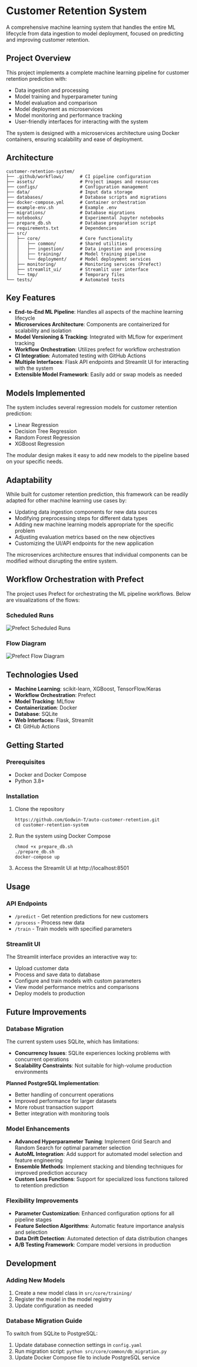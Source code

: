 # Customer Retention System

A comprehensive machine learning system that handles the entire ML lifecycle from data ingestion to model deployment, focused on predicting and improving customer retention.

## Project Overview

This project implements a complete machine learning pipeline for customer retention prediction with:

- Data ingestion and processing
- Model training and hyperparameter tuning
- Model evaluation and comparison
- Model deployment as microservices
- Model monitoring and performance tracking
- User-friendly interfaces for interacting with the system

The system is designed with a microservices architecture using Docker containers, ensuring scalability and ease of deployment.

## Architecture

```
customer-retention-system/
├── .github/workflows/      # CI pipeline configuration
├── assets/                 # Project images and resources
├── configs/                # Configuration management
├── data/                   # Input data storage
├── databases/              # Database scripts and migrations
├── docker-compose.yml      # Container orchestration
├── example-env.sh          # Example .env
├── migrations/             # Database migrations
├── notebooks/              # Experimental Jupyter notebooks
├── prepare_db.sh           # Database preparation script
├── requirements.txt        # Dependencies
├── src/
│   ├── core/               # Core functionality
│   │   ├── common/         # Shared utilities
│   │   ├── ingestion/      # Data ingestion and processing
│   │   ├── training/       # Model training pipeline
│   │   └── deployment/     # Model deployment services
│   ├── monitoring/         # Monitoring services (Prefect)
│   ├── streamlit_ui/       # Streamlit user interface
│   └── tmp/                # Temporary files
└── tests/                  # Automated tests
```

## Key Features

- **End-to-End ML Pipeline**: Handles all aspects of the machine learning lifecycle
- **Microservices Architecture**: Components are containerized for scalability and isolation
- **Model Versioning & Tracking**: Integrated with MLflow for experiment tracking
- **Workflow Orchestration**: Utilizes prefect for workflow orchestration
- **CI Integration**: Automated testing with GitHub Actions
- **Multiple Interfaces**: Flask API endpoints and Streamlit UI for interacting with the system
- **Extensible Model Framework**: Easily add or swap models as needed

## Models Implemented

The system includes several regression models for customer retention prediction:
- Linear Regression
- Decision Tree Regression
- Random Forest Regression
- XGBoost Regression

The modular design makes it easy to add new models to the pipeline based on your specific needs.

## Adaptability

While built for customer retention prediction, this framework can be readily adapted for other machine learning use cases by:
- Updating data ingestion components for new data sources
- Modifying preprocessing steps for different data types
- Adding new machine learning models appropriate for the specific problem
- Adjusting evaluation metrics based on the new objectives
- Customizing the UI/API endpoints for the new application

The microservices architecture ensures that individual components can be modified without disrupting the entire system.

## Workflow Orchestration with Prefect

The project uses Prefect for orchestrating the ML pipeline workflows. Below are visualizations of the flows:

### Scheduled Runs
![Prefect Scheduled Runs](./assets/runs.png)

### Flow Diagram
![Prefect Flow Diagram](./assets/flow.png)

## Technologies Used

- **Machine Learning**: scikit-learn, XGBoost, TensorFlow/Keras
- **Workflow Orchestration**: Prefect
- **Model Tracking**: MLflow
- **Containerization**: Docker
- **Database**: SQLite 
- **Web Interfaces**: Flask, Streamlit
- **CI**: GitHub Actions

## Getting Started

### Prerequisites
- Docker and Docker Compose
- Python 3.8+

### Installation
1. Clone the repository
   ```
   https://github.com/Godwin-T/auto-customer-retention.git
   cd customer-retention-system
   ```

2. Run the system using Docker Compose
   ```
   chmod +x prepare_db.sh
   ./prepare_db.sh
   docker-compose up
   ```

3. Access the Streamlit UI at http://localhost:8501

## Usage

### API Endpoints
- `/predict` - Get retention predictions for new customers
- `/process` - Process new data
- `/train` - Train models with specified parameters

### Streamlit UI
The Streamlit interface provides an interactive way to:
- Upload customer data
- Process and save data to database
- Configure and train models with custom parameters
- View model performance metrics and comparisons
- Deploy models to production

## Future Improvements

### Database Migration
The current system uses SQLite, which has limitations:
- **Concurrency Issues**: SQLite experiences locking problems with concurrent operations
- **Scalability Constraints**: Not suitable for high-volume production environments

**Planned PostgreSQL Implementation**:
- Better handling of concurrent operations
- Improved performance for larger datasets
- More robust transaction support
- Better integration with monitoring tools

### Model Enhancements
- **Advanced Hyperparameter Tuning**: Implement Grid Search and Random Search for optimal parameter selection
- **AutoML Integration**: Add support for automated model selection and feature engineering
- **Ensemble Methods**: Implement stacking and blending techniques for improved prediction accuracy
- **Custom Loss Functions**: Support for specialized loss functions tailored to retention prediction

### Flexibility Improvements
- **Parameter Customization**: Enhanced configuration options for all pipeline stages
- **Feature Selection Algorithms**: Automatic feature importance analysis and selection
- **Data Drift Detection**: Automated detection of data distribution changes
- **A/B Testing Framework**: Compare model versions in production

## Development

### Adding New Models
1. Create a new model class in `src/core/training/`
2. Register the model in the model registry
3. Update configuration as needed

### Database Migration Guide
To switch from SQLite to PostgreSQL:
1. Update database connection settings in `config.yaml`
2. Run migration script: `python src/core/common/db_migration.py`
3. Update Docker Compose file to include PostgreSQL service
